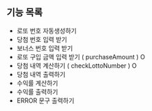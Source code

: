 ## 기능 목록
- 로또 번호 자동생성하기
- 당첨 번호 입력 받기
- 보너스 번호 입력 받기
- 로또 구입 금액 입력 받기 ( purchaseAmount ) O
- 당첨 내역 계산하기 ( checkLottoNumber ) O
- 당첨 내역 출력하기
- 수익률 계산하기
- 수익률 출력하기
- ERROR 문구 출력하기